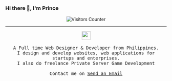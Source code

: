 
### Hi there 👋, I'm Prince
<center>
  <img src="https://visitor-badge.glitch.me/badge?page_id=prinsudesu.prinsudesu" alt="Visitors Counter">
</center>
<hr>
<p align="center">
  <img src="https://user-images.githubusercontent.com/5679180/79618120-0daffb80-80be-11ea-819e-d2b0fa904d07.gif" width="27px">
  <br><br>
  <samp>
A Full time Web Designer & Developer from Philippines.
<br>I design and develop websites, web applications for startups and enterprises.
<br>I also do freelance Private Server Game Development
     <br><br>Contact me on <a href="mailto:prinsudesu@gmail.com">Send an Email</a>
  </samp>
<br><br>
    
</p>

<!--
**prinsudesu/prinsudesu** is a ✨ _special_ ✨ repository because its `README.md` (this file) appears on your GitHub profile.

Here are some ideas to get you started:

- 🔭 I’m currently working on ...
- 🌱 I’m currently learning ...
- 👯 I’m looking to collaborate on ...
- 🤔 I’m looking for help with ...
- 💬 Ask me about ...
- 📫 How to reach me: ...
- 😄 Pronouns: ...
- ⚡ Fun fact: ...
-->

